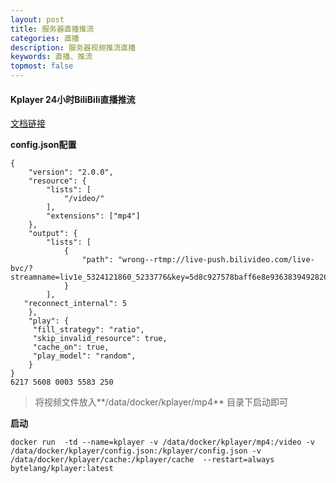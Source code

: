 ```yaml
---
layout: post
title: 服务器直播推流
categories: 直播
description: 服务器视频推流直播
keywords: 直播、推流
topmost: false
---
```


#### Kplayer 24小时BiliBili直播推流

[文档链接](https://juejin.cn/post/7250405870936080444)

**config.json配置**

```
{
    "version": "2.0.0",
    "resource": {
        "lists": [
            "/video/"
        ],
        "extensions": ["mp4"]
    },
    "output": {
        "lists": [
            {
                "path": "wrong--rtmp://live-push.bilivideo.com/live-bvc/?streamname=liv1e_5324121860_5233776&key=5d8c927578baff6e8e93638394928261&schedule=rtmp&pflag=1"
            }
        ],
   "reconnect_internal": 5
    },
    "play": {
     "fill_strategy": "ratio",
     "skip_invalid_resource": true,
     "cache_on": true,
     "play_model": "random",
    }
}
6217 5608 0003 5583 250
```
> 将视频文件放入**/data/docker/kplayer/mp4** 目录下启动即可

**启动**

```shell
docker run  -td --name=kplayer -v /data/docker/kplayer/mp4:/video -v  /data/docker/kplayer/config.json:/kplayer/config.json -v /data/docker/kplayer/cache:/kplayer/cache  --restart=always  bytelang/kplayer:latest  
```


